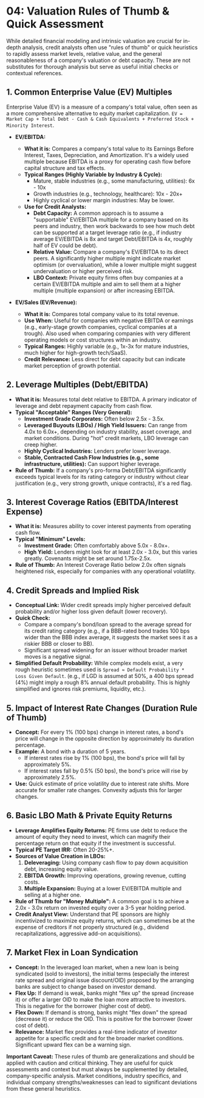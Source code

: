 # 04: Valuation Rules of Thumb & Quick Assessment

While detailed financial modeling and intrinsic valuation are crucial for in-depth analysis, credit analysts often use "rules of thumb" or quick heuristics to rapidly assess market levels, relative value, and the general reasonableness of a company's valuation or debt capacity. These are not substitutes for thorough analysis but serve as useful initial checks or contextual references.

## 1. Common Enterprise Value (EV) Multiples

Enterprise Value (EV) is a measure of a company's total value, often seen as a more comprehensive alternative to equity market capitalization. `EV = Market Cap + Total Debt - Cash & Cash Equivalents + Preferred Stock + Minority Interest`.

*   **EV/EBITDA:**
    *   **What it is:** Compares a company's total value to its Earnings Before Interest, Taxes, Depreciation, and Amortization. It's a widely used multiple because EBITDA is a proxy for operating cash flow before capital structure and tax effects.
    *   **Typical Ranges (Highly Variable by Industry & Cycle):**
        *   Mature, stable industries (e.g., some manufacturing, utilities): 6x - 10x
        *   Growth industries (e.g., technology, healthcare): 10x - 20x+
        *   Highly cyclical or lower margin industries: May be lower.
    *   **Use for Credit Analysts:**
        *   **Debt Capacity:** A common approach is to assume a "supportable" EV/EBITDA multiple for a company based on its peers and industry, then work backwards to see how much debt can be supported at a target leverage ratio (e.g., if industry average EV/EBITDA is 8x and target Debt/EBITDA is 4x, roughly half of EV could be debt).
        *   **Relative Value:** Compare a company's EV/EBITDA to its direct peers. A significantly higher multiple might indicate market optimism (or overvaluation), while a lower multiple might suggest undervaluation or higher perceived risk.
        *   **LBO Context:** Private equity firms often buy companies at a certain EV/EBITDA multiple and aim to sell them at a higher multiple (multiple expansion) or after increasing EBITDA.

*   **EV/Sales (EV/Revenue):**
    *   **What it is:** Compares total company value to its total revenue.
    *   **Use When:** Useful for companies with negative EBITDA or earnings (e.g., early-stage growth companies, cyclical companies at a trough). Also used when comparing companies with very different operating models or cost structures within an industry.
    *   **Typical Ranges:** Highly variable (e.g., 1x-3x for mature industries, much higher for high-growth tech/SaaS).
    *   **Credit Relevance:** Less direct for debt capacity but can indicate market perception of growth potential.

## 2. Leverage Multiples (Debt/EBITDA)

*   **What it is:** Measures total debt relative to EBITDA. A primary indicator of leverage and debt repayment capacity from cash flow.
*   **Typical "Acceptable" Ranges (Very General):**
    *   **Investment Grade Corporates:** Often below 2.5x - 3.5x.
    *   **Leveraged Buyouts (LBOs) / High Yield Issuers:** Can range from 4.0x to 6.0x+, depending on industry stability, asset coverage, and market conditions. During "hot" credit markets, LBO leverage can creep higher.
    *   **Highly Cyclical Industries:** Lenders prefer lower leverage.
    *   **Stable, Contracted Cash Flow Industries (e.g., some infrastructure, utilities):** Can support higher leverage.
*   **Rule of Thumb:** If a company's pro-forma Debt/EBITDA significantly exceeds typical levels for its rating category or industry without clear justification (e.g., very strong growth, unique contracts), it's a red flag.

## 3. Interest Coverage Ratios (EBITDA/Interest Expense)

*   **What it is:** Measures ability to cover interest payments from operating cash flow.
*   **Typical "Minimum" Levels:**
    *   **Investment Grade:** Often comfortably above 5.0x - 8.0x+.
    *   **High Yield:** Lenders might look for at least 2.0x - 3.0x, but this varies greatly. Covenants might be set around 1.75x-2.5x.
*   **Rule of Thumb:** An Interest Coverage Ratio below 2.0x often signals heightened risk, especially for companies with any operational volatility.

## 4. Credit Spreads and Implied Risk

*   **Conceptual Link:** Wider credit spreads imply higher perceived default probability and/or higher loss given default (lower recovery).
*   **Quick Check:**
    *   Compare a company's bond/loan spread to the average spread for its credit rating category (e.g., if a BBB-rated bond trades 100 bps wider than the BBB index average, it suggests the market sees it as a riskier BBB or closer to BB).
    *   Significant spread widening for an issuer without broader market moves is a negative signal.
*   **Simplified Default Probability:** While complex models exist, a very rough heuristic sometimes used is `Spread ≈ Default Probability * Loss Given Default`. (e.g., if LGD is assumed at 50%, a 400 bps spread (4%) might imply a rough 8% annual default probability. This is highly simplified and ignores risk premiums, liquidity, etc.).

## 5. Impact of Interest Rate Changes (Duration Rule of Thumb)

*   **Concept:** For every 1% (100 bps) change in interest rates, a bond's price will change in the opposite direction by approximately its duration percentage.
*   **Example:** A bond with a duration of 5 years.
    *   If interest rates rise by 1% (100 bps), the bond's price will fall by approximately 5%.
    *   If interest rates fall by 0.5% (50 bps), the bond's price will rise by approximately 2.5%.
*   **Use:** Quick estimate of price volatility due to interest rate shifts. More accurate for smaller rate changes. Convexity adjusts this for larger changes.

## 6. Basic LBO Math & Private Equity Returns

*   **Leverage Amplifies Equity Returns:** PE firms use debt to reduce the amount of equity they need to invest, which can magnify their percentage return on that equity if the investment is successful.
*   **Typical PE Target IRR:** Often 20-25%+.
*   **Sources of Value Creation in LBOs:**
    1.  **Deleveraging:** Using company cash flow to pay down acquisition debt, increasing equity value.
    2.  **EBITDA Growth:** Improving operations, growing revenue, cutting costs.
    3.  **Multiple Expansion:** Buying at a lower EV/EBITDA multiple and selling at a higher one.
*   **Rule of Thumb for "Money Multiple":** A common goal is to achieve a 2.0x - 3.0x return on invested equity over a 3-5 year holding period.
*   **Credit Analyst View:** Understand that PE sponsors are highly incentivized to maximize equity returns, which can sometimes be at the expense of creditors if not properly structured (e.g., dividend recapitalizations, aggressive add-on acquisitions).

## 7. Market Flex in Loan Syndication

*   **Concept:** In the leveraged loan market, when a new loan is being syndicated (sold to investors), the initial terms (especially the interest rate spread and original issue discount/OID) proposed by the arranging banks are subject to change based on investor demand.
*   **Flex Up:** If demand is weak, banks might "flex up" the spread (increase it) or offer a larger OID to make the loan more attractive to investors. This is negative for the borrower (higher cost of debt).
*   **Flex Down:** If demand is strong, banks might "flex down" the spread (decrease it) or reduce the OID. This is positive for the borrower (lower cost of debt).
*   **Relevance:** Market flex provides a real-time indicator of investor appetite for a specific credit and for the broader market conditions. Significant upward flex can be a warning sign.

**Important Caveat:**
These rules of thumb are generalizations and should be applied with caution and critical thinking. They are useful for quick assessments and context but must always be supplemented by detailed, company-specific analysis. Market conditions, industry specifics, and individual company strengths/weaknesses can lead to significant deviations from these general heuristics.
